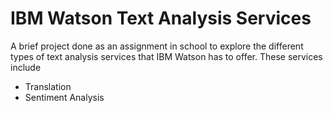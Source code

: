 # IBM Watson Text Analysis Services

A brief project done as an assignment in school to explore the different types of text analysis services that IBM Watson has to offer. These services include
* Translation 
* Sentiment Analysis
